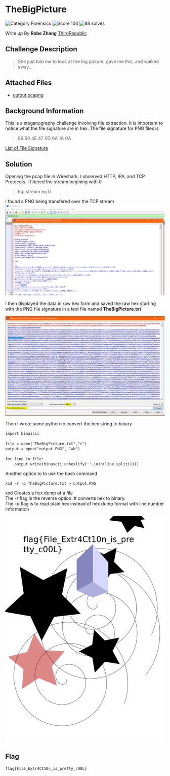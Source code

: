 # TheBigPicture
![Category Forensics](https://img.shields.io/badge/category-forensics-%23968af0.svg?longCache=true&style=popout)
![Score 100](https://img.shields.io/badge/score-100-brightgreen.svg?longCache=true&style=popout)
![88 solves](https://img.shields.io/badge/solves-88-%2317a2b8.svg?longCache=true&style=popout)

Write up By
**Robe Zhang** [ThirdRepublic](https://github.com/ThirdRepublic)

## Challenge Description
> She just told me to look at the big picture, gave me this, and walked away...

## Attached Files
- [output.pcapng](output.pcapng)

## Background Information
This is a steganography challenge involving file extraction.  It is important to notice what the file signature are in hex. The file signature for PNG files is 
> 89 50 4E 47 0D 0A 1A 0A 

[List of File Signature](https://en.wikipedia.org/wiki/List_of_file_signatures)

## Solution
Opening the pcap file in Wireshark, I observed HTTP, IPA, and TCP Protocols.
I filtered the stream begining with 0
> tcp.stream eq 0

I found a PNG being transfered over the TCP stream<br />
![screenshot](location.PNG) <br />

I then displayed the data in raw hex form and saved the raw hex starting with the PNG file signature in a text file named **TheBigPicture.txt** 

![screenshot](hex.PNG) <br />

Then I wrote some python to convert the hex string to binary <br />
```
import binascii

file = open("TheBigPicture.txt","r")
output = open("output.PNG", "wb")

for line in file:
	output.write(binascii.unhexlify(''.join(line.split())))
```

Another option to to use the bash command
```
xxd -r -p TheBigPicture.txt > output.PNG
```

xxd Creates a hex dump of a file <br />
The *-r* flag is the reverse option.  It converts hex to binary. <br />
The *-p* flag is to read plain hex instead of hex dump format with line number information 

![screenshot](output.PNG) <br />

## Flag
```
flag{File_Extr4Ct10n_is_pretty_c00L}
```
